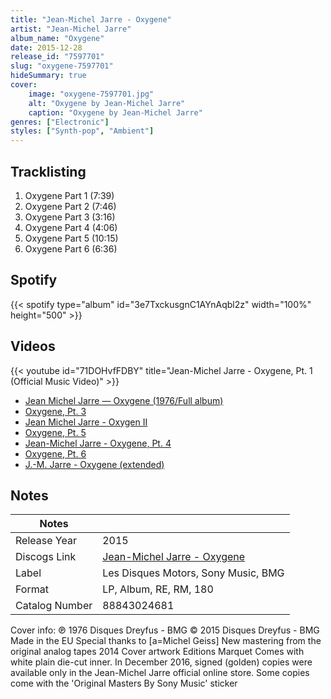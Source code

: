 ```yaml
---
title: "Jean-Michel Jarre - Oxygene"
artist: "Jean-Michel Jarre"
album_name: "Oxygene"
date: 2015-12-28
release_id: "7597701"
slug: "oxygene-7597701"
hideSummary: true
cover:
    image: "oxygene-7597701.jpg"
    alt: "Oxygene by Jean-Michel Jarre"
    caption: "Oxygene by Jean-Michel Jarre"
genres: ["Electronic"]
styles: ["Synth-pop", "Ambient"]
---
```

## Tracklisting
1. Oxygene Part 1 (7:39)
2. Oxygene Part 2 (7:46)
3. Oxygene Part 3 (3:16)
4. Oxygene Part 4 (4:06)
5. Oxygene Part 5 (10:15)
6. Oxygene Part 6 (6:36)
## Spotify
{{< spotify type="album" id="3e7TxckusgnC1AYnAqbl2z" width="100%" height="500" >}}

## Videos
{{< youtube id="71DOHvfFDBY" title="Jean-Michel Jarre - Oxygene, Pt. 1 (Official Music Video)" >}}
- [Jean Michel Jarre — Oxygene (1976/Full album)](https://www.youtube.com/watch?v=5ab7tIZNplM)
- [Oxygene, Pt. 3](https://www.youtube.com/watch?v=IV1eR4e90oc)
- [Jean Michel Jarre - Oxygen II](https://www.youtube.com/watch?v=hD4KMp22jBg)
- [Oxygene, Pt. 5](https://www.youtube.com/watch?v=WdNeyfkM2wo)
- [Jean-Michel Jarre - Oxygene, Pt. 4](https://www.youtube.com/watch?v=kSIMVnPA994)
- [Oxygene, Pt. 6](https://www.youtube.com/watch?v=rUJ-KPCKWDs)
- [J.-M. Jarre - Oxygene (extended)](https://www.youtube.com/watch?v=ttpPIRnEFVE)

## Notes
| Notes          |             |
| ---------------| ----------- |
| Release Year   | 2015 |
| Discogs Link   | [Jean-Michel Jarre - Oxygene](https://www.discogs.com/release/7597701-Jean-Michel-Jarre-Oxygene) |
| Label          | Les Disques Motors, Sony Music, BMG |
| Format         | LP, Album, RE, RM, 180 |
| Catalog Number | 88843024681 |

Cover info: ℗ 1976 Disques Dreyfus - BMG © 2015 Disques Dreyfus - BMG  Made in the EU Special thanks to [a=Michel Geiss] New mastering from the original analog tapes 2014 Cover artwork Editions Marquet  Comes with white plain die-cut inner.  In December 2016, signed (golden) copies were available only in the Jean-Michel Jarre official online store.  Some copies come with the 'Original Masters By Sony Music' sticker
